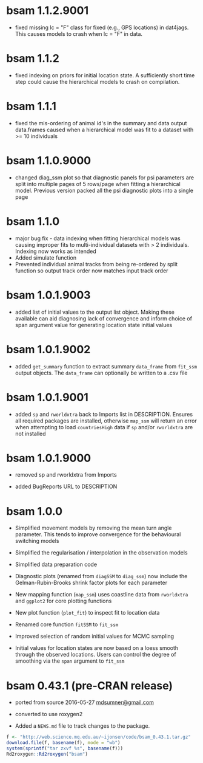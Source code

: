 # bsam 1.1.2.9001
* fixed missing lc = "F" class for fixed (e.g., GPS locations) in dat4jags. This causes models to crash when lc = "F" in data.

# bsam 1.1.2
* fixed indexing on priors for initial location state. A sufficiently short time step could cause the hierarchical models to crash on compilation.

# bsam 1.1.1
* fixed the mis-ordering of animal id's in the summary and data output data.frames caused when a hierarchical model was fit to a dataset with >= 10 individuals

# bsam 1.1.0.9000
* changed diag_ssm plot so that diagnostic panels for psi parameters are split into multiple pages of
5 rows/page when fitting a hierarchical model. Previous version packed all the psi diagnostic plots into a
single page

# bsam 1.1.0
* major bug fix - data indexing when fitting hierarchical models was causing improper fits to multi-individual datasets with > 2 individuals. Indexing now works as intended 
* Added simulate function 
* Prevented individual animal tracks from being re-ordered by split function so output track order now matches input track order

# bsam 1.0.1.9003
* added list of initial values to the output list object. Making these available can aid diagnosing lack of convergence and inform choice of span argument value for generating location state initial values

# bsam 1.0.1.9002
* added `get_summary` function to extract summary `data_frame` from `fit_ssm` output objects. The `data_frame` can optionally be written to a .csv file

# bsam 1.0.1.9001
* added `sp` and `rworldxtra` back to Imports list in DESCRIPTION. Ensures all required packages are installed, otherwise `map_ssm` will return an error when attempting to load `countriesHigh` data if `sp` and/or `rworldxtra` are not installed

# bsam 1.0.1.9000
* removed sp and rworldxtra from Imports

* added BugReports URL to DESCRIPTION

# bsam 1.0.0 

* Simplified movement models by removing the mean turn angle parameter. This tends to improve convergence for the behavioural switching models

* Simplified the regularisation / interpolation in the observation models

* Simplified data preparation code

* Diagnostic plots (renamed from `diagSSM` to `diag_ssm`) now include the Gelman-Rubin-Brooks shrink factor plots for each parameter

* New mapping function (`map_ssm`) uses coastline data from `rworldxtra` and `ggplot2` for core plotting functions

* New plot function (`plot_fit`) to inspect fit to location data

* Renamed core function `fitSSM` to `fit_ssm`

* Improved selection of random initial values for MCMC sampling

* Initial values for location states are now based on a loess smooth through the observed locations. Users can control the degree of smoothing via the `span` argument to `fit_ssm`


# bsam 0.43.1 (pre-CRAN release)

* ported from source 2016-05-27 mdsumner@gmail.com

* converted to use roxygen2

* Added a `NEWS.md` file to track changes to the package.

```R
f <- "http://web.science.mq.edu.au/~ijonsen/code/bsam_0.43.1.tar.gz"
download.file(f, basename(f), mode = "wb")
system(sprintf("tar zxvf %s", basename(f)))
Rd2roxygen::Rd2roxygen("bsam")
```







